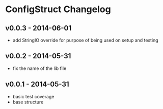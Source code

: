 ConfigStruct Changelog
=======================

v0.0.3 - 2014-06-01
-----------------------

- add StringIO override for purpose of being used on setup and testing

v0.0.2 - 2014-05-31
-----------------------

- fix the name of the lib file

v0.0.1 - 2014-05-31
-----------------------

- basic test coverage
- base structure

